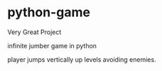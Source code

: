# python-game
Very Great Project

infinite jumber game in python

player jumps vertically up levels avoiding enemies.
